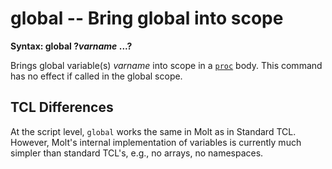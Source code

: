 # global -- Bring global into scope

**Syntax: global ?*varname* ...?**

Brings global variable(s) *varname* into scope in a
[`proc`](./proc.md) body.  This command has no effect if called in the
global scope.

## TCL Differences

At the script level, `global` works the same in Molt as in Standard
TCL.  However, Molt's internal implementation of variables is currently much
simpler than standard TCL's, e.g., no arrays, no namespaces.
